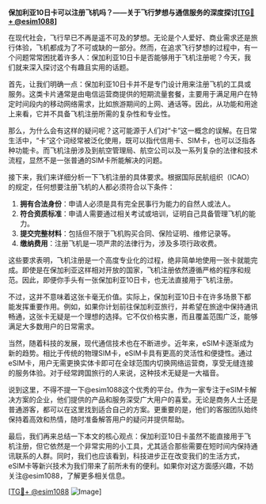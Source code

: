**保加利亚10日卡可以注册飞机吗？——关于飞行梦想与通信服务的深度探讨[[TG💪+ @esim1088](https://t.me/s/esim1088)]**

在现代社会，飞行早已不再是遥不可及的梦想。无论是个人爱好、商业需求还是旅行体验，飞机都成为了不可或缺的一部分。然而，在追求飞行梦想的过程中，有一个问题常常困扰着许多人：保加利亚10日卡是否能够用于飞机注册呢？今天，我们就来深入探讨这个有趣且实用的话题。

首先，让我们明确一点：保加利亚10日卡并不是专门设计用来注册飞机的工具或服务。这类卡片通常是由电信运营商提供的短期流量套餐，主要用于满足用户在特定时间段内的移动网络需求，比如旅游期间的上网、通话等。因此，从功能和用途上来看，它并不具备飞机注册所需的复杂性和专业性。

那么，为什么会有这样的疑问呢？这可能源于人们对“卡”这一概念的误解。在日常生活中，“卡”这个词经常被泛化使用，既可以指代信用卡、SIM卡，也可以泛指各种功能卡。而飞机注册涉及到航空管理局、航空公司以及一系列复杂的法律和技术流程，显然不是一张普通的SIM卡所能解决的问题。

接下来，我们来详细分析一下飞机注册的具体要求。根据国际民航组织（ICAO）的规定，任何想要注册飞机的人都必须符合以下条件：

1. **拥有合法身份**：申请人必须是具有完全民事行为能力的自然人或法人。
2. **符合资质标准**：申请人需要通过相关考试或培训，证明自己具备管理飞机的能力。
3. **提交完整材料**：包括但不限于飞机购买合同、保险证明、维修记录等。
4. **缴纳费用**：注册飞机是一项严肃的法律行为，涉及多项行政收费。

这些要求表明，飞机注册是一个高度专业化的过程，绝非简单地使用一张卡就能完成。即使是在保加利亚这样相对开放的国家，飞机注册依然遵循严格的程序和规范。因此，即便你手头有一张保加利亚10日卡，也无法直接用于飞机注册。

不过，这并不意味着这张卡毫无价值。实际上，保加利亚10日卡在许多场景下都能发挥重要作用。例如，如果你计划前往保加利亚旅行，并希望在旅途中保持通讯畅通，这张卡无疑是一个理想的选择。它不仅价格实惠，而且覆盖范围广泛，能够满足大多数用户的日常需求。

当然，随着科技的发展，现代通信技术也在不断进步。近年来，eSIM卡逐渐成为新的趋势。相比于传统的物理SIM卡，eSIM卡具有更高的灵活性和便捷性。通过eSIM卡，用户无需更换实体卡即可在全球范围内切换网络运营商，享受无缝连接的服务体验。对于经常跨国旅行的人来说，这种技术无疑是一大福音。

说到这里，不得不提一下@esim1088这个优秀的平台。作为一家专注于eSIM卡解决方案的企业，他们提供的产品和服务深受广大用户的喜爱。无论是商务人士还是普通游客，都可以在这里找到适合自己的方案。更重要的是，他们的客服团队始终保持着高效和热情，随时准备解答用户的疑问并提供帮助。

最后，我们再来总结一下本文的核心观点：保加利亚10日卡虽然不能直接用于飞机注册，但它依然是一个非常实用的小工具，尤其适合那些需要在短时间内保持通讯联系的人群。同时，我们也应该看到，科技进步正在改变我们的生活方式，eSIM卡等新兴技术为我们带来了前所未有的便利。如果你对这方面感兴趣，不妨关注@esim1088，了解更多相关信息。

[[TG💪+ @esim1088](https://t.me/s/esim1088) ![Image](https://i.postimg.cc/4NQfJmqS/Snipaste-2025-05-13-00-14-12.png)]